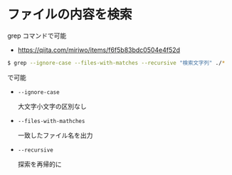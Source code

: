 # ファイルの内容を検索



grep コマンドで可能



- https://qiita.com/miriwo/items/f6f5b83bdc0504e4f52d



```bash
$ grep --ignore-case --files-with-matches --recursive "検索文字列" ./*
```

で可能



- `--ignore-case`

  大文字小文字の区別なし

- `--files-with-mathches`

  一致したファイル名を出力

- `--recursive`

  探索を再帰的に

